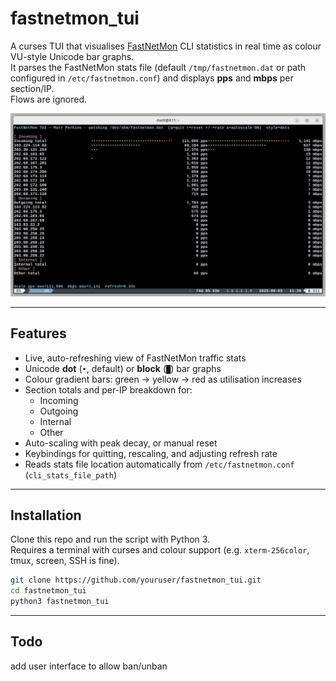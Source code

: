 # fastnetmon_tui

A curses TUI that visualises [FastNetMon](https://fastnetmon.com/) CLI statistics in real time as colour VU-style Unicode bar graphs.  
It parses the FastNetMon stats file (default `/tmp/fastnetmon.dat` or path configured in `/etc/fastnetmon.conf`) and displays **pps** and **mbps** per section/IP.  
Flows are ignored.

![demo screenshot](demo.png) <!-- optional screenshot -->

---

## Features

- Live, auto-refreshing view of FastNetMon traffic stats
- Unicode **dot** (`•`, default) or **block** (`█`) bar graphs
- Colour gradient bars: green → yellow → red as utilisation increases
- Section totals and per-IP breakdown for:
  - Incoming
  - Outgoing
  - Internal
  - Other
- Auto-scaling with peak decay, or manual reset
- Keybindings for quitting, rescaling, and adjusting refresh rate
- Reads stats file location automatically from `/etc/fastnetmon.conf` (`cli_stats_file_path`)  

---

## Installation

Clone this repo and run the script with Python 3.  
Requires a terminal with curses and colour support (e.g. `xterm-256color`, tmux, screen, SSH is fine).

```bash
git clone https://github.com/youruser/fastnetmon_tui.git
cd fastnetmon_tui
python3 fastnetmon_tui


```
---

## Todo
add user interface to allow ban/unban 
